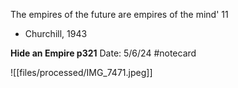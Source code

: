 The empires
of
the future are empires
of the mind'
11
- Churchill, 1943


**Hide an Empire p321** 
Date: 5/6/24
 #notecard

![[files/processed/IMG_7471.jpeg]]